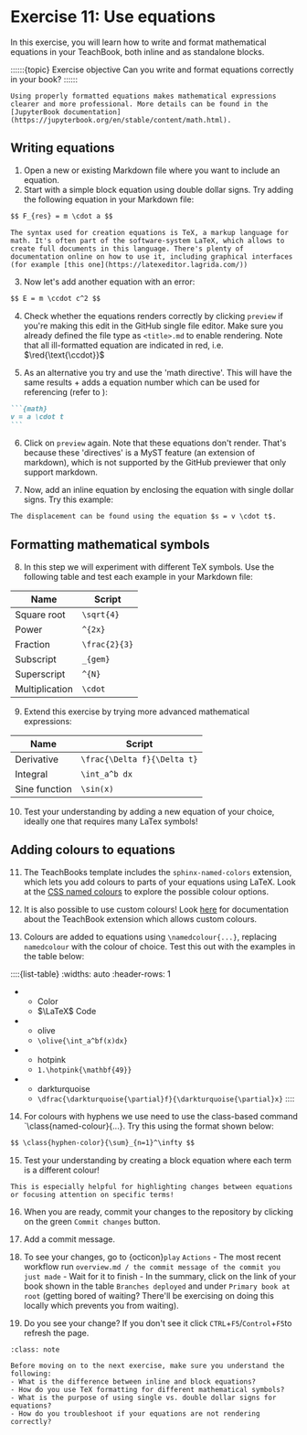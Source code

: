 # Exercise 11: Use equations

In this exercise, you will learn how to write and format mathematical equations in your TeachBook, both inline and as standalone blocks.

::::::{topic} Exercise objective
Can you write and format equations correctly in your book?
::::::

```{tip}
Using properly formatted equations makes mathematical expressions clearer and more professional. More details can be found in the [JupyterBook documentation](https://jupyterbook.org/en/stable/content/math.html).
```

## Writing equations

1. Open a new or existing Markdown file where you want to include an equation.
2. Start with a simple block equation using double dollar signs. Try adding the following equation in your Markdown file:

```md
$$ F_{res} = m \cdot a $$ 
```

```{tip}
The syntax used for creation equations is TeX, a markup language for math. It's often part of the software-system LaTeX, which allows to create full documents in this language. There's plenty of documentation online on how to use it, including graphical interfaces (for example [this one](https://latexeditor.lagrida.com/))
```

3. Now let's add another equation with an error:

```md
$$ E = m \ccdot c^2 $$
```

4. Check whether the equations renders correctly by clicking `preview` if you're making this edit in the GitHub single file editor. Make sure you already defined the file type as `<title>.md` to enable rendering. Note that all ill-formatted equation are indicated in red, i.e. $\red{\text{\ccdot}}$

5. As an alternative you try and use the 'math directive'. This will have the same results + adds a equation number which can be used for referencing (refer to [](011.md)):

````md
```{math}
v = a \cdot t
```
````

6. Click on `preview` again. Note that these equations don't render. That's because these 'directives' is a MyST feature (an extension of markdown), which is not supported by the GitHub previewer that only support markdown.

7. Now, add an inline equation by enclosing the equation with single dollar signs. Try this example:


```md
The displacement can be found using the equation $s = v \cdot t$.
```

## Formatting mathematical symbols

8. In this step we will experiment with different TeX symbols. Use the following table and test each example in your Markdown file:


| Name | Script |
|---|---|
| Square root | `\sqrt{4}` | 
| Power | `^{2x}` | 
| Fraction | `\frac{2}{3}` | 
| Subscript | `_{gem}` |
| Superscript | `^{N}` | 
| Multiplication | `\cdot` | 

9. Extend this exercise by trying more advanced mathematical expressions:

| Name | Script | 
|---|---|
| Derivative | `\frac{\Delta f}{\Delta t}` | 
| Integral | `\int_a^b dx` | 
| Sine function | `\sin(x)` | 

10. Test your understanding by adding a new equation of your choice, ideally one that requires many LaTex symbols!


## Adding colours to equations

11. The TeachBooks template includes the `sphinx-named-colors` extension, which lets you add colours to parts of your equations using LaTeX. Look at the [CSS named colours](https://developer.mozilla.org/en-US/docs/Web/CSS/named-color) to explore the possible colour options.

12. It is also possible to use custom colours! Look [here](https://teachbooks.io/manual/external/Sphinx-Named-Colors/README.html#) for documentation about the TeachBook extension which allows custom colours.

13. Colours are added to equations using `\namedcolour{...}`, replacing `namedcolour` with the colour of choice. Test this out with the examples in the table below:

::::{list-table}
:widths: auto
:header-rows: 1
   * - Color
     - $\LaTeX$ Code
   * - olive
     - `\olive{\int_a^bf(x)dx}`
   * - hotpink
     - `1.\hotpink{\mathbf{49}}`
   * - darkturquoise
     - `\dfrac{\darkturquoise{\partial}f}{\darkturquoise{\partial}x}`
::::


14. For colours with hyphens we use need to use the class-based command `\class{named-colour}{...}. Try this using the format shown below:

```md
$$ \class{hyphen-color}{\sum}_{n=1}^\infty $$
```

15. Test your understanding by creating a block equation where each term is a different colour!

```{tip}
This is especially helpful for highlighting changes between equations or focusing attention on specific terms!
```

16. When you are ready, commit your changes to the repository by clicking on the green `Commit changes` button.

17. Add a commit message.

18. To see your changes, go to {octicon}`play` `Actions` - The most recent workflow run `overview.md / the commit message of the commit you just made` - Wait for it to finish - In the summary, click on the link of your book shown in the table `Branches deployed` and under `Primary book at root` (getting bored of waiting? There'll be exercising on doing this locally which prevents you from waiting).

19. Do you see your change? If you don't see it click `CTRL`+`F5`/`Control`+`F5`to refresh the page.


```{admonition} Check your understanding
:class: note

Before moving on to the next exercise, make sure you understand the following:
- What is the difference between inline and block equations?
- How do you use TeX formatting for different mathematical symbols?
- What is the purpose of using single vs. double dollar signs for equations?  
- How do you troubleshoot if your equations are not rendering correctly?  
```

